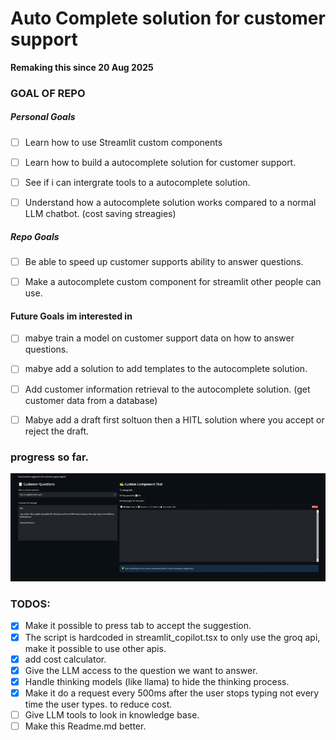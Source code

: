 # Auto Complete solution for customer support 
**Remaking this since 20 Aug 2025**

### GOAL OF REPO
##### Personal Goals
- [ ] Learn how to use Streamlit custom components
- [ ] Learn how to build a autocomplete solution for customer support.
- [ ] See if i can intergrate tools to a autocomplete solution.
- [ ] Understand how a autocomplete solution works compared to a normal LLM chatbot. (cost saving streagies)


##### Repo Goals
- [ ] Be able to speed up customer supports ability to answer questions.
- [ ] Make a autocomplete custom component for streamlit other people can use.


#### Future Goals im interested in
- [ ] mabye train a model on customer support data on how to answer questions.
- [ ] mabye add a solution to add templates to the autocomplete solution.
- [ ] Add customer information retrieval to the autocomplete solution. (get customer data from a database)
- [ ] Mabye add a draft first soltuon then a HITL solution where you accept or reject the draft.


### progress so far.
![Auto Complete Component Demo](Resources/early_autcomplete_demo.gif)



### TODOS: 
- [x] Make it possible to press tab to accept the suggestion.
- [x] The script is hardcoded in streamlit_copilot.tsx to only use the groq api, make it possible to use other apis.
- [x] add cost calculator.
- [x] Give the LLM access to the question we want to answer.
- [x] Handle thinking models (like llama) to hide the thinking process.
- [x] Make it do a request every 500ms after the user stops typing not every time the user types. to reduce cost.
- [ ] Give LLM tools to look in knowledge base.
- [ ] Make this Readme.md better.
